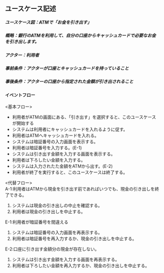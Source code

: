 ## ユースケース記述
##### ユースケース図：ATMで「お金を引き出す」  
##### 概略：銀行のATMを利用して、自分の口座からキャッシュカードで必要なお金を引き出します。  
##### アクター：利用者  
##### 事前条件：アクターが口座とキャッシュカードを持っていること  
##### 事後条件：アクターの口座から指定された金額が引き出されること  
#### イベントフロー  
<基本フロー>  
+ 利用者がATMの画面にある、「引き出す」を選択すると、このユースケースが開始する
+ システムは利用者にキャッシュカードを入れるように促す。
+ 利用者はATMへキャッシュカードを入れる。
+ システムは暗証番号の入力画面を表示する。
+ 利用者は暗証番号を入力する。(E-1)
+ システムは引き出す金額を入力する画面を表示する。
+ 利用者は下ろしたい金額を入力する。
+ システムは入力されたた金額をATMから出す。(E-2)
+ 利用者が終了を実行すると、このユースケースは終了する。  

<代替フロー>  
A-1:利用者はATMから現金を引き出す前であればいつでも、現金の引き出しを終了できる。
1. システムは現金の引き出しの中止を確認する。
2. 利用者は現金の引き出しを中止する。  

E-1:利用者が暗証番号を間違える
1. システムは暗証番号の入力画面を再表示する。
2. 利用者は暗証番号を再入力するか、現金の引き出しを中止する。

E-2:口座に引き出す金額分の現金が存在しない。
1. システムは引き出す金額を入力する画面を再表示する。
2. 利用者は下ろしたい金額を再入力するか、現金の引き出しを中止する。